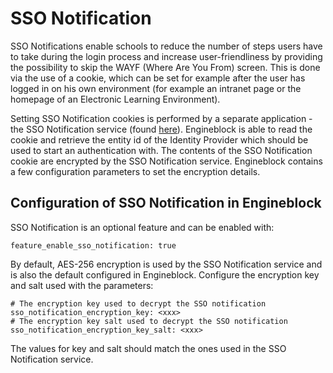 # SSO Notification

SSO Notifications enable schools to reduce the number of steps users have to take during the login process and increase 
user-friendliness by providing the possibility to skip the WAYF (Where Are You From) screen. This is done via the use 
of a cookie, which can be set for example after the user has logged in on his own environment (for example an intranet page or the 
homepage of an Electronic Learning Environment).

Setting SSO Notification cookies is performed by a separate application - the SSO Notification service 
(found [here](https://github.com/OpenConext/OpenConext-SSO-Notification)). Engineblock
is able to read the cookie and retrieve the entity id of the Identity Provider which should be used to start an 
authentication with. The contents of the SSO Notification cookie are encrypted by the SSO Notification service.
Engineblock contains a few configuration parameters to set the encryption details.

## Configuration of SSO Notification in Engineblock

SSO Notification is an optional feature and can be enabled with:

    feature_enable_sso_notification: true

By default, AES-256 encryption is used by the SSO Notification service and is also the default configured
in Engineblock. Configure the encryption key and salt used with the parameters:

    # The encryption key used to decrypt the SSO notification
    sso_notification_encryption_key: <xxx>
    # The encryption key salt used to decrypt the SSO notification
    sso_notification_encryption_key_salt: <xxx>
    
The values for key and salt should match the ones used in the SSO Notification service.